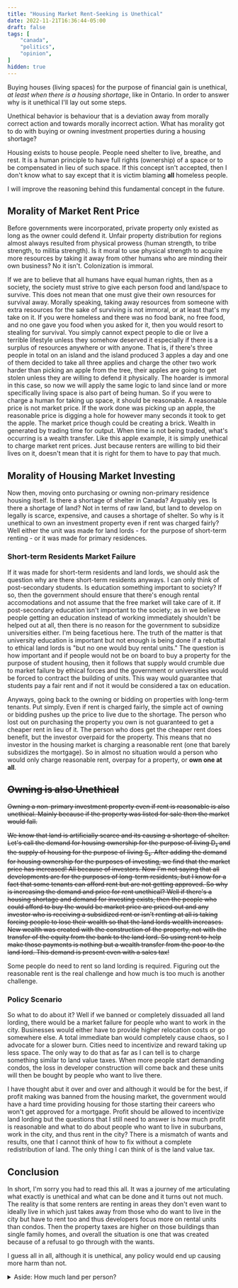 ```yaml
---
title: "Housing Market Rent-Seeking is Unethical"
date: 2022-11-21T16:36:44-05:00
draft: false
tags: [
    "canada",
    "politics",
    "opinion",
]
hidden: true
---
```


Buying houses (living spaces) for the purpose of financial gain is unethical, _at least when there is a housing shortage_, like in Ontario. In order to answer why is it unethical I'll lay out some steps.

Unethical behavior is behaviour that is a deviation away from morally correct action and towards morally incorrect action. What has morality got to do with buying or owning investment properties during a housing shortage?

Housing exists to house people. People need shelter to live, breathe, and rest. It is a human principle to have full rights (ownership) of a space or to be compensated in lieu of such space. If this concept isn't accepted, then I don't know what to say except that it is victim blaming **all** homeless people.

I will improve the reasoning behind this fundamental concept in the future.

## Morality of Market Rent Price

Before governments were incorporated, private property only existed as long as the owner could defend it. Unfair property distribution for regions almost always resulted from physical prowess (human strength, to tribe strength, to militia strength). Is it moral to use physical strength to acquire more resources by taking it away from other humans who are minding their own business? No it isn't. Colonization is immoral.

If we are to believe that all humans have equal human rights, then as a society, the society must strive to give each person food and land/space to survive. This does not mean that one must give their own resources for survival away. Morally speaking, taking away resources from someone with extra resources for the sake of surviving is not immoral, or at least that's my take on it. If you were homeless and there was no food bank, no free food, and no one gave you food when you asked for it, then you would resort to stealing for survival. You simply cannot expect people to die or live a terrible lifestyle unless they somehow deserved it especially if there is a surplus of resources anywhere or with anyone.
That is, if there's three people in total on an island and the island produced 3 apples a day and one of them decided to take all three applies and charge the other two work harder than picking an apple from the tree, their apples are going to get stolen unless they are willing to defend it physically. The hoarder is immoral in this case, so now we will apply the same logic to land since land or more specifically living space is also part of being human. So if you were to charge a human for taking up space, it should be reasonable. A reasonable price is not market price. If the work done was picking up an apple, the reasonable price is digging a hole for however many seconds it took to get the apple. The market price though could be creating a brick. Wealth in generated by trading time for output. When time is not being traded, what's occurring is a wealth transfer. Like this apple example, it is simply unethical to charge market rent prices. Just because renters are willing to bid their lives on it, doesn't mean that it is right for them to have to pay that much.

## Morality of Housing Market Investing

Now then, moving onto purchasing or owning non-primary residence housing itself.
Is there a shortage of shelter in Canada? Arguably yes. Is there a shortage of land? Not in terms of raw land, but land to develop on legally is scarce, expensive, and causes a shortage of shelter.
So why is it unethical to own an investment property even if rent was charged fairly? Well either the unit was made for land lords - for the purpose of short-term renting - or it was made for primary residences.

### Short-term Residents Market Failure

If it was made for short-term residents and land lords, we should ask the question why are there short-term residents anyways. I can only think of post-secondary students. Is education something important to society? If so, then the government should ensure that there's enough rental accomodations and not assume that the free market will take care of it. If post-secondary education isn't important to the society; as in we believe people getting an education instead of working immediately shouldn't be helped out at all, then there is no reason for the government to subsidize universities either. I'm being facetious here. The truth of the matter is that university education is important but not enough is being done if a rebuttal to ethical land lords is "but no one would buy rental units." The question is how important and if people would not be on board to buy a property for the purpose of student housing, then it follows that supply would crumble due to market failure by ethical forces and the government or universities would be
forced to contract the building of units. This way would guarantee that students pay a fair rent and if not it would be considered a tax on education.

Anyways, going back to the owning or bidding on properties with long-term tenants. Put simply. Even if rent is charged fairly, the simple act of owning or bidding pushes up the price to live due to the shortage.
The person who lost out on purchasing the property you own is not guaranteed to get a cheaper rent in lieu of it. The person who does get the cheaper rent does benefit, but the investor overpaid for the property. This means that no investor in the housing market is charging a reasonable rent (one that barely subsidizes the mortgage). So in almost no situation would a person who would only charge reasonable rent, overpay for a property, or **own one at all**.

## ~~Owning is also Unethical~~

~~Owning a non-primary investment property even if rent is reasonable is also unethical. Mainly because if the property was listed for sale then the market would fall.~~

~~We know that land is artificially scarce and its causing a shortage of shelter. Let's call the demand for housing ownership for the purpose of living D<sub>1</sub> and the supply of housing for the purpose of living S<sub>1</sub>. After adding the demand for housing ownership for the purposes of investing, we find that the market price has increased! All because of investors. Now I'm not saying that all developments are for the purposes of long-term residents, but I know for a fact that some tenants can afford rent but are not getting approved. So why is increasing the demand and price for rent unethical? Well if there's a housing shortage and demand for investing exists, then the people who could afford to buy the would be market price are priced out and any investor who is receiving a subsidized rent or isn't renting at all is taking forcing people to lose their wealth so that the land lords wealth increases. New wealth was created with the construction of the property, not with the transfer of the equity from the bank to the land lord. So using rent to help make those payments is nothing but a wealth transfer from the poor to the land lord. This demand is present even with a sales tax!~~

Some people do need to rent so land lording is required. Figuring out the reasonable rent is the real challenge and how much is too much is another challenge.

### Policy Scenario

So what to do about it? Well if we banned or completely dissuaded all land lording, there would be a market failure for people who want to work in the city. Businesses would either have to provide higher relocation costs or go somewhere else. A total immediate ban would completely cause chaos, so I advocate for a slower burn. Cities need to incentivize and reward taking up less space. The only way to do that as far as I can tell is to charge something similar to land value taxes. When more people start demanding condos, the loss in developer construction will come back and these units will then be bought by people who want to live there.

I have thought abut it over and over and although it would be for the best, if profit making was banned from the housing market, the government would have a hard time providing housing for those starting their careers who won't get approved for a mortgage. Profit should be allowed to incentivize land lording but the questions that I still need to answer is how much profit is reasonable and what to do about people who want to live in suburbans, work in the city, and thus rent in the city? There is a mismatch of wants and results, one that I cannot think of how to fix without a complete redistribution of land. The only thing I can think of is the land value tax.

## Conclusion

In short, I'm sorry you had to read this all. It was a journey of me articulating what exactly is unethical and what can be done and it turns out not much. The reality is that some renters are renting in areas they don't even want to ideally live in which just takes away from those who do want to live in the city but have to rent too and thus developers focus more on rental units than condos. Then the property taxes are higher on those buildings than single family homes, and overall the situation is one that was created because of a refusal to go through with the wants.

I guess all in all, although it is unethical, any policy would end up causing more harm than not.

<details>
<summary>Aside: How much land per person?</summary>
In Canada if we split 9.985 million km^2 by 38.25 M, each person would receive
261,000 km^2. Now that is a lot of land simply to live, and an ideal amount of space is subjective. If we assume that in an ideal population each person has two kids, then we can use the average square feet a family of four uses to get
the number of square feet a person needs to live. According ot [realtor.ca](https://www.realtor.ca/map#view=list&Sort=6-D&PropertyTypeGroupID=1&PropertySearchTypeId=1&TransactionTypeId=2&BedRange=4-0&BathRange=4-0&OwnershipTypeGroupId=2&Currency=CAD), these homes are 1600 - 5000 SQFT. Let's be conservative in our calculations and so we get 1,250 SQFT / person to live without compromise.
</details>
